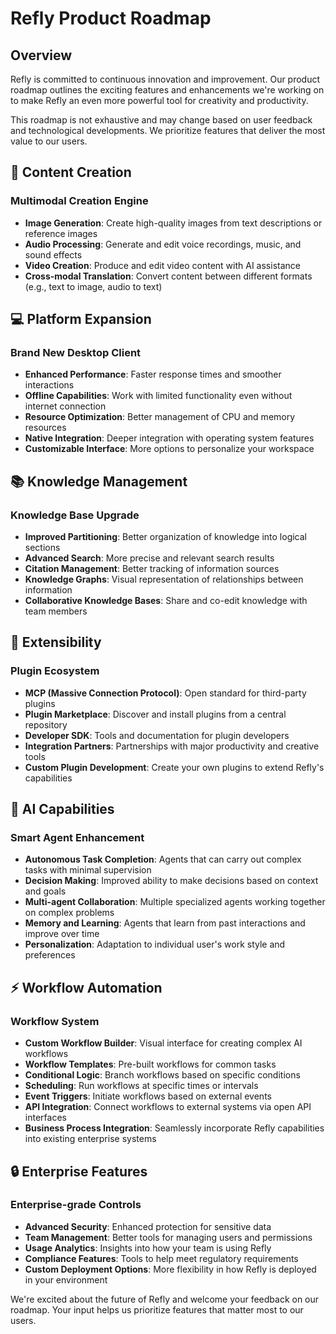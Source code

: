 # Refly Product Roadmap

## Overview

Refly is committed to continuous innovation and improvement. Our product roadmap outlines the exciting features and enhancements we're working on to make Refly an even more powerful tool for creativity and productivity.

This roadmap is not exhaustive and may change based on user feedback and technological developments. We prioritize features that deliver the most value to our users.

## 🎨 Content Creation

### Multimodal Creation Engine
- **Image Generation**: Create high-quality images from text descriptions or reference images
- **Audio Processing**: Generate and edit voice recordings, music, and sound effects
- **Video Creation**: Produce and edit video content with AI assistance
- **Cross-modal Translation**: Convert content between different formats (e.g., text to image, audio to text)

## 💻 Platform Expansion

### Brand New Desktop Client
- **Enhanced Performance**: Faster response times and smoother interactions
- **Offline Capabilities**: Work with limited functionality even without internet connection
- **Resource Optimization**: Better management of CPU and memory resources
- **Native Integration**: Deeper integration with operating system features
- **Customizable Interface**: More options to personalize your workspace

## 📚 Knowledge Management

### Knowledge Base Upgrade
- **Improved Partitioning**: Better organization of knowledge into logical sections
- **Advanced Search**: More precise and relevant search results
- **Citation Management**: Better tracking of information sources
- **Knowledge Graphs**: Visual representation of relationships between information
- **Collaborative Knowledge Bases**: Share and co-edit knowledge with team members

## 🔌 Extensibility

### Plugin Ecosystem
- **MCP (Massive Connection Protocol)**: Open standard for third-party plugins
- **Plugin Marketplace**: Discover and install plugins from a central repository
- **Developer SDK**: Tools and documentation for plugin developers
- **Integration Partners**: Partnerships with major productivity and creative tools
- **Custom Plugin Development**: Create your own plugins to extend Refly's capabilities

## 🤖 AI Capabilities

### Smart Agent Enhancement
- **Autonomous Task Completion**: Agents that can carry out complex tasks with minimal supervision
- **Decision Making**: Improved ability to make decisions based on context and goals
- **Multi-agent Collaboration**: Multiple specialized agents working together on complex problems
- **Memory and Learning**: Agents that learn from past interactions and improve over time
- **Personalization**: Adaptation to individual user's work style and preferences

## ⚡️ Workflow Automation

### Workflow System
- **Custom Workflow Builder**: Visual interface for creating complex AI workflows
- **Workflow Templates**: Pre-built workflows for common tasks
- **Conditional Logic**: Branch workflows based on specific conditions
- **Scheduling**: Run workflows at specific times or intervals
- **Event Triggers**: Initiate workflows based on external events
- **API Integration**: Connect workflows to external systems via open API interfaces
- **Business Process Integration**: Seamlessly incorporate Refly capabilities into existing enterprise systems

## 🔒 Enterprise Features

### Enterprise-grade Controls
- **Advanced Security**: Enhanced protection for sensitive data
- **Team Management**: Better tools for managing users and permissions
- **Usage Analytics**: Insights into how your team is using Refly
- **Compliance Features**: Tools to help meet regulatory requirements
- **Custom Deployment Options**: More flexibility in how Refly is deployed in your environment

We're excited about the future of Refly and welcome your feedback on our roadmap. Your input helps us prioritize features that matter most to our users. 